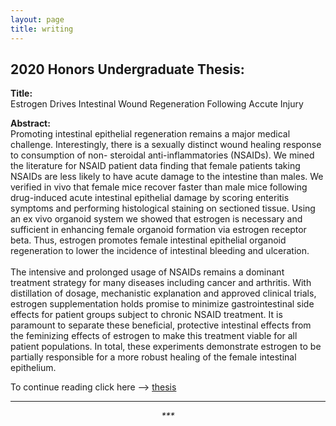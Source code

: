 ```yaml
---
layout: page
title: writing
---
```


## 2020 Honors Undergraduate Thesis: 
**Title:**<br>
Estrogen Drives Intestinal Wound Regeneration Following Accute Injury

**Abstract:**<br> 
Promoting intestinal epithelial regeneration remains a major medical challenge. Interestingly, there is a sexually distinct wound healing response to consumption of non- steroidal anti-inflammatories (NSAIDs). We mined the literature for NSAID patient data finding that female patients taking NSAIDs are less likely to have acute damage to the intestine than males. We verified in vivo that female mice recover faster than male mice following drug-induced acute intestinal epithelial damage by scoring enteritis symptoms and performing histological staining on sectioned tissue. Using an ex vivo organoid system we showed that estrogen is necessary and sufficient in enhancing female organoid formation via estrogen receptor beta. Thus, estrogen promotes female intestinal epithelial organoid regeneration to lower the incidence of intestinal bleeding and ulceration.
<br><br>The intensive and prolonged usage of NSAIDs remains a dominant treatment strategy for many diseases including cancer and arthritis. With distillation of dosage, mechanistic explanation and approved clinical trials, estrogen supplementation holds promise to minimize gastrointestinal side effects for patient groups subject to chronic NSAID treatment. It is paramount to separate these beneficial, protective intestinal effects from the feminizing effects of estrogen to make this treatment viable for all patient populations. In total, these experiments demonstrate estrogen to be partially responsible for a more robust healing of the female intestinal epithelium.

To continue reading click here --> [thesis](https://greglee1905.github.io/personalpage/assets/img/texts/undergrad_thesis_2020.pdf)

<hr>

<div style="text-align:center;">
    <p style="font-style: italic;"> *** </p>
</div>